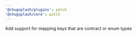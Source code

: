 ```yaml
---
'@chugsplash/plugins': patch
'@chugsplash/core': patch
---
```


Add support for mapping keys that are contract or enum types
